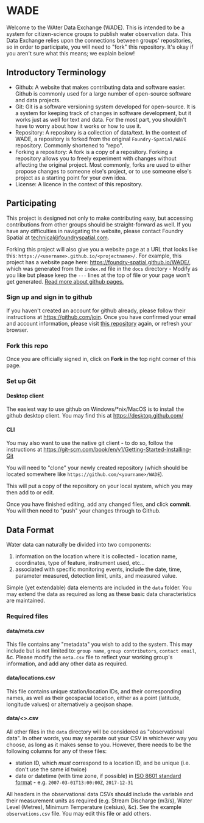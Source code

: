 # WADE

Welcome to the WAter Data Exchange (WADE). This is intended to be a system for citizen-science groups to publish water observation data. This Data Exchange relies upon the connections between groups' repositories, so in order to participate, you will need to "fork" this repository. It's okay if you aren't sure what this means; we explain below!

## Introductory Terminology

* Github: A website that makes contributing data and software easier. Github is commonly used for a large number of open-source software and data projects.
* Git: Git is a software versioning system developed for open-source. It is a system for keeping track of changes in software development, but it works just as well for text and data. For the most part, you shouldn't have to worry about how it works or how to use it.
* Repository: A repository is a collection of data/text. In the context of WADE, a repository is forked from the original `Foundry-Spatial/WADE` repository.  Commonly shortened to "repo".
* Forking a repository: A fork is a copy of a repository. Forking a repository allows you to freely experiment with changes without affecting the original project. Most commonly, forks are used to either propose changes to someone else's project, or to use someone else's project as a starting point for your own idea.
* License: A licence in the context of this repository.

## Participating

This project is designed not only to make contributing easy, but accessing contributions from other groups should be straight-forward as well. If you have any difficulties in navigating the website, please contact Foundry Spatial at technical@foundryspatial.com.

Forking this project will also give you a website page at a URL that looks like this: `https://<username>.github.io/<projectname>/`. For example, this project has a website page here: <https://foundry-spatial.github.io/WADE/>, which was generated from the `index.md` file in the `docs` directory - Modify as you like but please keep the `---` lines at the top of file or your page won't get generated.  [Read more about github pages.](https://pages.github.com/)

### Sign up and sign in to github

If you haven't created an account for github already, please follow their instructions at <https://github.com/join>.  Once you have confirmed your email and account information, please visit [this repository](https://github.com/Foundry-Spatial/WADE) again, or refresh your browser.

### Fork this repo

Once you are officially signed in, click on **Fork** in the top right corner of this page.

### Set up Git

#### Desktop client

The easiest way to use github on Windows/*nix/MacOS is to install the github desktop client. You may find this at <https://desktop.github.com/>

#### CLI

You may also want to use the native git client - to do so, follow the instructions at <https://git-scm.com/book/en/v1/Getting-Started-Installing-Git>

You will need to "clone" your newly created repository (which should be located somewhere like `https://github.com/<yourname>/WADE`).

This will put a copy of the repository on your local system, which you may then add to or edit.

Once you have finished editing, add any changed files, and click **commit**. You will then need to "push" your changes through to Github.

## Data Format

Water data can naturally be divided into two components:

1. information on the location where it is collected - location name, coordinates, type of feature, instrument used, etc…
2. associated with specific monitoring events, include the date, time, parameter measured, detection limit, units, and measured value.

Simple (yet extendable) data elements are included in the `data` folder. You may extend the data as required as long as these basic data characteristics are maintained.

### Required files

#### data/meta.csv

This file contains any "metadata" you wish to add to the system. This may include but is not limited to: `group name`, `group contributors`, `contact email`, &c. Please modify the `meta.csv` file to reflect your working group's information, and add any other data as required.

#### data/locations.csv

This file contains unique station/location IDs, and their corresponding names, as well as their geospacial location, either as a point (latitude, longitude values) or alternatively a geojson shape.

#### data/<>.csv

All other files in the `data` directory will be considered as "observational data". In other words, you may separate out your CSV in whichever way you choose, as long as it makes sense to you. However, there needs to be the following columns for any of these files:

* station ID, which *must* correspond to a location ID, and be unique (i.e. don't use the same id twice)
* date or datetime (with time zone, if possible) in [ISO 8601 standard format](https://en.wikipedia.org/wiki/ISO_8601) - e.g. `2007-03-01T13:00:00Z`, `2017-12-31`

All headers in the observational data CSVs should include the variable and their measurement units as required (e.g. Stream Discharge (m3/s), Water Level (Metres), Minimum Temperature (celsius), &c).  See the example `observations.csv` file.  You may edit this file or add others.

